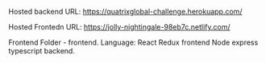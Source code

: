 Hosted backend URL: https://quatrixglobal-challenge.herokuapp.com/

Hosted Frontedn URL: https://jolly-nightingale-98eb7c.netlify.com/

Frontend Folder - frontend.
    Language: React Redux frontend
              Node express typescript backend.
